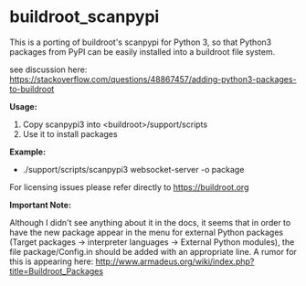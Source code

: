 # buildroot_scanpypi

This is a porting of buildroot's scanpypi for Python 3, so that Python3 packages from PyPI can be easily installed into a buildroot file system.

see discussion here:
https://stackoverflow.com/questions/48867457/adding-python3-packages-to-buildroot

**Usage:**
1. Copy scanpypi3 into &lt;buildroot&gt;/support/scripts
2. Use it to install packages
  
**Example:**
* ./support/scripts/scanpypi3 websocket-server -o package

For licensing issues please refer directly to https://buildroot.org

**Important Note:** 

Although I didn't see anything about it in the docs, it seems that in order to have the new package appear in the menu for external Python packages (Target packages -> interpreter languages -> External Python modules), the file package/Config.in should be added with an appropriate line. A rumor for this is appearing here: http://www.armadeus.org/wiki/index.php?title=Buildroot_Packages

